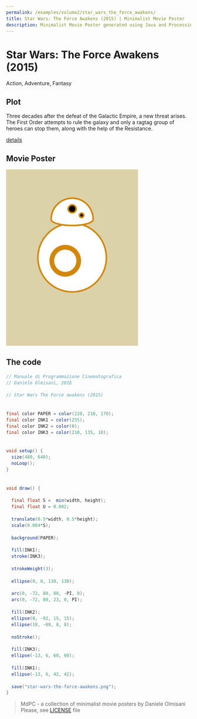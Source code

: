 ```yaml
---
permalink: /examples/volume2/star_wars_the_force_awakens/
title: Star Wars: The Force Awakens (2015) | Minimalist Movie Poster
description: Minimalist Movie Poster generated using Java and Processing.
---
```


# Star Wars: The Force Awakens (2015)

Action, Adventure, Fantasy

## Plot
Three decades after the defeat of the Galactic Empire, a new threat arises. The First Order attempts to rule the galaxy and only a ragtag group of heroes can stop them, along with the help of the Resistance.

[details](https://www.imdb.com/title/tt2488496/)

## Movie Poster
<img src="star-wars-the-force-awakens.png"  width="360px" title="Star Wars: The Force Awakens">


## The code
```java
// Manuale di Programmazione Cinematografica
// Daniele Olmisani, 2016

// Star Wars The Force awakens (2015)


final color PAPER = color(220, 210, 170);
final color INK1 = color(255);
final color INK2 = color(0);
final color INK3 = color(210, 135, 10);


void setup() {
  size(480, 640);
  noLoop();
}
 
 
void draw() {
  
  final float S =  min(width, height);
  final float U = 0.002;
  
  translate(0.5*width, 0.5*height);
  scale(0.004*S);
  
  background(PAPER);
  
  fill(INK1);
  stroke(INK3);
  
  strokeWeight(3);

  ellipse(0, 0, 130, 130);
  
  arc(0, -72, 80, 80, -PI, 0);
  arc(0, -72, 80, 23, 0, PI);
  
  fill(INK2);
  ellipse(0, -92, 15, 15);
  ellipse(18, -80, 8, 8);
  
  noStroke();
  
  fill(INK3);
  ellipse(-13, 6, 60, 60);
  
  fill(INK1);
  ellipse(-13, 6, 42, 42);
  
  save("star-wars-the-force-awakens.png");
}

```

> MdPC - a collection of minimalist movie posters
> by Daniele Olmisani
> Please, see [LICENSE](../../../LICENSE) file
